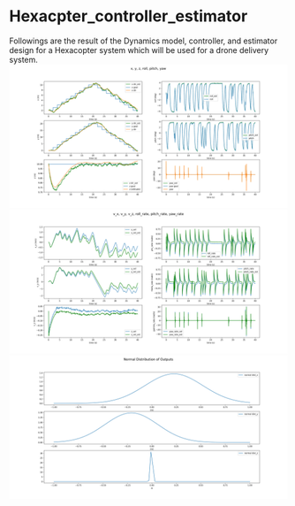 # Hexacpter_controller_estimator

Followings are the result of the Dynamics model, controller, and estimator design for a Hexacopter system which will be used for a drone delivery system.
![Image 1](results/Test_git.png)
![Image 2](results/Test_git2.png)
![Image 3](results/STD_results.png)



